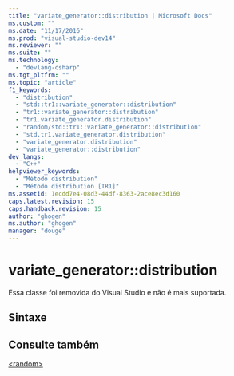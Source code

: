 ```yaml
---
title: "variate_generator::distribution | Microsoft Docs"
ms.custom: ""
ms.date: "11/17/2016"
ms.prod: "visual-studio-dev14"
ms.reviewer: ""
ms.suite: ""
ms.technology: 
  - "devlang-csharp"
ms.tgt_pltfrm: ""
ms.topic: "article"
f1_keywords: 
  - "distribution"
  - "std::tr1::variate_generator::distribution"
  - "tr1::variate_generator::distribution"
  - "tr1.variate_generator.distribution"
  - "random/std::tr1::variate_generator::distribution"
  - "std.tr1.variate_generator.distribution"
  - "variate_generator.distribution"
  - "variate_generator::distribution"
dev_langs: 
  - "C++"
helpviewer_keywords: 
  - "Método distribution"
  - "Método distribution [TR1]"
ms.assetid: 1ecdd7e4-08d3-44df-8363-2ace8ec3d160
caps.latest.revision: 15
caps.handback.revision: 15
author: "ghogen"
ms.author: "ghogen"
manager: "douge"
---
```

# variate_generator::distribution
Essa classe foi removida do Visual Studio e não é mais suportada.  
  
## Sintaxe  
  
## Consulte também  
 [\<random\>](../standard-library/random.md)
